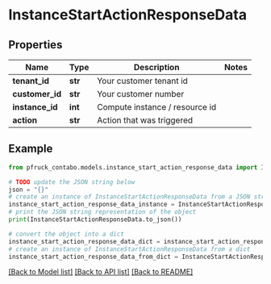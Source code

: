 # InstanceStartActionResponseData


## Properties

Name | Type | Description | Notes
------------ | ------------- | ------------- | -------------
**tenant_id** | **str** | Your customer tenant id | 
**customer_id** | **str** | Your customer number | 
**instance_id** | **int** | Compute instance / resource id | 
**action** | **str** | Action that was triggered | 

## Example

```python
from pfruck_contabo.models.instance_start_action_response_data import InstanceStartActionResponseData

# TODO update the JSON string below
json = "{}"
# create an instance of InstanceStartActionResponseData from a JSON string
instance_start_action_response_data_instance = InstanceStartActionResponseData.from_json(json)
# print the JSON string representation of the object
print(InstanceStartActionResponseData.to_json())

# convert the object into a dict
instance_start_action_response_data_dict = instance_start_action_response_data_instance.to_dict()
# create an instance of InstanceStartActionResponseData from a dict
instance_start_action_response_data_from_dict = InstanceStartActionResponseData.from_dict(instance_start_action_response_data_dict)
```
[[Back to Model list]](../README.md#documentation-for-models) [[Back to API list]](../README.md#documentation-for-api-endpoints) [[Back to README]](../README.md)


